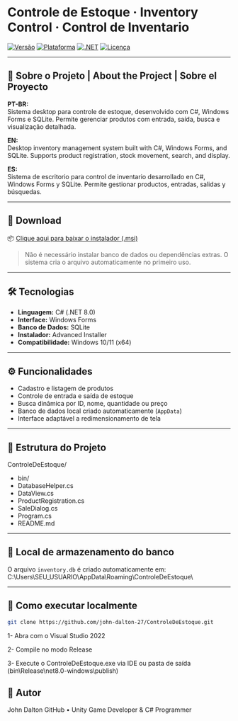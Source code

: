 # Controle de Estoque · Inventory Control · Control de Inventario

[![Versão](https://img.shields.io/badge/vers%C3%A3o-1.0.0-blue)](https://github.com/john-dalton-27/ControleDeEstoque/releases)
[![Plataforma](https://img.shields.io/badge/platform-Windows-lightgrey)](https://dotnet.microsoft.com/en-us/apps/desktop)
[![.NET](https://img.shields.io/badge/.NET-8.0-blueviolet)](https://learn.microsoft.com/dotnet/)
[![Licença](https://img.shields.io/badge/licen%C3%A7a-MIT-green)](LICENSE)

---

## 📌 Sobre o Projeto | About the Project | Sobre el Proyecto

**PT-BR:**  
Sistema desktop para controle de estoque, desenvolvido com C#, Windows Forms e SQLite. Permite gerenciar produtos com entrada, saída, busca e visualização detalhada.

**EN:**  
Desktop inventory management system built with C#, Windows Forms, and SQLite. Supports product registration, stock movement, search, and display.

**ES:**  
Sistema de escritorio para control de inventario desarrollado en C#, Windows Forms y SQLite. Permite gestionar productos, entradas, salidas y búsquedas.

---

## 🚀 Download

📦 [Clique aqui para baixar o instalador (.msi)](https://github.com/john-dalton-27/ControleDeEstoque/releases/download/v1.0/Inventory.msi)

> Não é necessário instalar banco de dados ou dependências extras. O sistema cria o arquivo automaticamente no primeiro uso.

---

## 🛠️ Tecnologias

- **Linguagem:** C# (.NET 8.0)
- **Interface:** Windows Forms
- **Banco de Dados:** SQLite
- **Instalador:** Advanced Installer
- **Compatibilidade:** Windows 10/11 (x64)

---

## ⚙️ Funcionalidades

- Cadastro e listagem de produtos
- Controle de entrada e saída de estoque
- Busca dinâmica por ID, nome, quantidade ou preço
- Banco de dados local criado automaticamente (`AppData`)
- Interface adaptável a redimensionamento de tela

---

## 📂 Estrutura do Projeto

ControleDeEstoque/
- bin/
- DatabaseHelper.cs
- DataView.cs
- ProductRegistration.cs
- SaleDialog.cs
- Program.cs
- README.md


---

## 📁 Local de armazenamento do banco

O arquivo `inventory.db` é criado automaticamente em:
C:\Users\SEU_USUARIO\AppData\Roaming\ControleDeEstoque\


---

## 🔧 Como executar localmente

```bash
git clone https://github.com/john-dalton-27/ControleDeEstoque.git
```
1- Abra com o Visual Studio 2022

2- Compile no modo Release

3- Execute o ControleDeEstoque.exe via IDE ou pasta de saída (bin\Release\net8.0-windows\publish)

## 👤 Autor
John Dalton
GitHub • Unity Game Developer & C# Programmer

